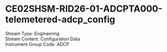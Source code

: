 # CE02SHSM-RID26-01-ADCPTA000-telemetered-adcp_config

Stream Type: Engineering<br>
Stream Content: Configuration Data<br>
Instrument Group Code: ADCP<br>

